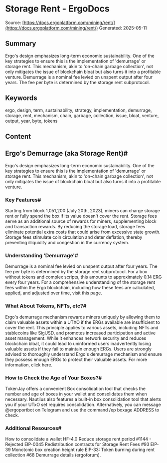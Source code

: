 # Storage Rent - ErgoDocs
Source: [https://docs.ergoplatform.com/mining/rent/](https://docs.ergoplatform.com/mining/rent/)
Generated: 2025-05-11

## Summary
Ergo's design emphasizes long-term economic sustainability. One of the key strategies to ensure this is the implementation of 'demurrage' or storage rent. This mechanism, akin to 'on-chain garbage collection', not only mitigates the issue of blockchain bloat but also turns it into a profitable venture. Demurrage is a nominal fee levied on unspent output after four years. The fee per byte is determined by the storage rent subprotocol.

## Keywords
ergo, design, term, sustainability, strategy, implementation, demurrage, storage, rent, mechanism, chain, garbage, collection, issue, bloat, venture, output, year, byte, tokens

## Content
## Ergo's Demurrage (aka Storage Rent)#
Ergo's design emphasizes long-term economic sustainability. One of the key strategies to ensure this is the implementation of 'demurrage' or storage rent. This mechanism, akin to 'on-chain garbage collection', not only mitigates the issue of blockchain bloat but also turns it into a profitable venture.

### Key Features#
Starting from block 1,051,200 (July 20th, 2023), miners can charge storage rent or fully spend the box if its value doesn't cover the rent.
Storage fees serve as an additional source of rewards for miners, supplementing block and transaction rewards.
By reducing the storage load, storage fees eliminate potential extra costs that could arise from excessive state growth.
Storage fees stimulate coin circulation and deter deflation, thereby preventing illiquidity and congestion in the currency system.

### Understanding 'Demurrage'#
Demurrage is a nominal fee levied on unspent output after four years. The fee per byte is determined by the storage rent subprotocol. For a box without tokens and complex scripts, this amounts to approximately 0.14 ERG every four years.
For a comprehensive understanding of the storage rent fees within the Ergo blockchain, including how these fees are calculated, applied, and adjusted over time, visit this page.

### What About Tokens, NFTs, etc?#
Ergo's demurrage mechanism rewards miners uniquely by allowing them to claim valuable assets within a UTXO if the ERGs available are insufficient to cover the rent. This principle applies to various assets, including NFTs and stablecoins like SigUSD, and promotes increased participation and active asset management. While it enhances network security and reduces blockchain bloat, it could lead to uninformed users inadvertently losing valuable assets if they fail to maintain enough ERGs. Users are strongly advised to thoroughly understand Ergo's demurrage mechanism and ensure they possess enough ERGs to protect their valuable assets. For more information, click here.

### How to Check the Age of Your Boxes?#
TokenJay offers a convenient Box consolidation tool that checks the number and age of boxes in your wallet and consolidates them when necessary. Nautilus also features a built-in box consolidation tool that alerts you if your UTxO set requires consolidation. Alternatively, you can message @ergoportbot on Telegram and use the command /ep boxage ADDRESS to check.

### Additional Resources#
How to consolidate a wallet
HF-4.0 Reduce storage rent period #1144 - Rejected
EIP-0045 Redistribution contracts for Storage Rent Fees #93
EIP-39 Monotonic box creation height rule
EIP-33: Token burning during rent collection #68
Demurrage details (ergoforum).
